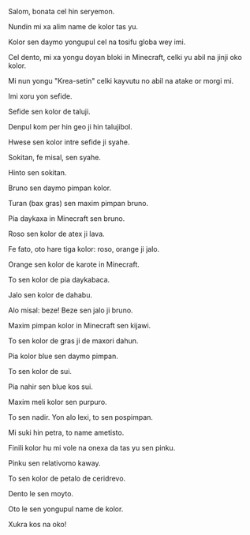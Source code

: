 Salom, bonata cel hin seryemon.

Nundin mi xa alim name de kolor tas yu.

Kolor sen daymo yongupul cel na tosifu globa wey imi.

Cel dento, mi xa yongu doyan bloki in Minecraft, celki yu abil na jinji oko kolor.

Mi nun yongu "Krea-setin" celki kayvutu no abil na atake or morgi mi.

Imi xoru yon sefide.

Sefide sen kolor de taluji.

Denpul kom per hin geo ji hin talujibol.

Hwese sen kolor intre sefide ji syahe.

Sokitan, fe misal, sen syahe.

Hinto sen sokitan.

Bruno sen daymo pimpan kolor.

Turan (bax gras) sen maxim pimpan bruno.

Pia daykaxa in Minecraft sen bruno.

Roso sen kolor de atex ji lava.

Fe fato, oto hare tiga kolor: roso, orange ji jalo.

Orange sen kolor de karote in Minecraft.

To sen kolor de pia daykabaca.

Jalo sen kolor de dahabu.

Alo misal: beze! Beze sen jalo ji bruno.

Maxim pimpan kolor in Minecraft sen kijawi.

To sen kolor de gras ji de maxori dahun.

Pia kolor blue sen daymo pimpan.

To sen kolor de sui.

Pia nahir sen blue kos sui.

Maxim meli kolor sen purpuro.

To sen nadir. Yon alo lexi, to sen pospimpan.

Mi suki hin petra, to name ametisto.

Finili kolor hu mi vole na onexa da tas yu sen pinku.

Pinku sen relativomo kaway.

To sen kolor de petalo de ceridrevo.

Dento le sen moyto.

Oto le sen yongupul name de kolor.

Xukra kos na oko!
